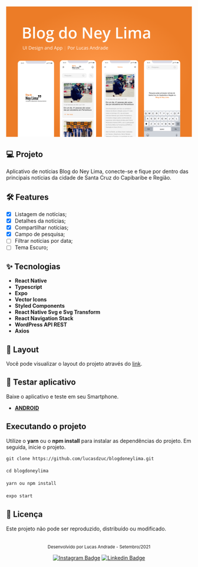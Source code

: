 ![cover](.github/cover.png?style=flat)

## 💻 Projeto
Aplicativo de notícias Blog do Ney Lima, conecte-se e fique por dentro das principais notícias da cidade de Santa Cruz do Capibaribe e Região.

## 🛠 Features 

- [x] Listagem de notícias;
- [x] Detalhes da notícias;
- [x] Compartilhar notícias;
- [x] Campo de pesquisa;
- [ ] Filtrar notícias por data;
- [ ] Tema Escuro;

## ✨ **Tecnologias**

-   **React Native**
-   **Typescript**
-   **Expo**
-   **Vector Icons**
-   **Styled Components**
-   **React Native Svg e Svg Transform**
-   **React Navigation Stack**
-   **WordPress API REST**
-   **Axios**

## 🔖 Layout

Você pode visualizar o layout do projeto através do [link](https://www.figma.com/file/okpY8Qz2ABteJtFGmTkatN/blogdoneylima?node-id=0%3A1).

## 📱 Testar aplicativo

Baixe o aplicativo e teste em seu Smartphone.

- [**ANDROID**](https://exp-shell-app-assets.s3.us-west-1.amazonaws.com/android/%40lucasdzuc/blogdoneylima-b6e7267c13ef4867afefcd85214fd4f2-signed.apk)

## Executando o projeto

Utilize o **yarn** ou o **npm install** para instalar as dependências do projeto.
Em seguida, inicie o projeto.

```cl
git clone https://github.com/lucasdzuc/blogdoneylima.git

cd blogdoneylima

yarn ou npm install

expo start
``` 

## 📄 Licença

<!-- Esse projeto está sob a licença MIT. Veja o arquivo [LICENSE](LICENSE.md) para mais detalhes. -->

Este projeto não pode ser reproduzido, distribuído ou modificado.

<br />

<div align="center">
  <small>Desenvolvido por Lucas Andrade - Setembro/2021</small>

  [![Instagram Badge](https://img.shields.io/badge/-lda.designer-EC7C27?style=flat-square&labelColor=EC7C27&logo=instagram&logoColor=white&link=https://www.instagram.com/lda.designer/)](https://www.instagram.com/lda.designer) 
  [![Linkedin Badge](https://img.shields.io/badge/-Lucas%20Andrade-EC7C27?style=flat-square&logo=Linkedin&logoColor=white&link=https://www.linkedin.com/in/lucas-andrade-322634a8/)](https://www.linkedin.com/in/lucas-andrade-322634a8/) 
</div>
